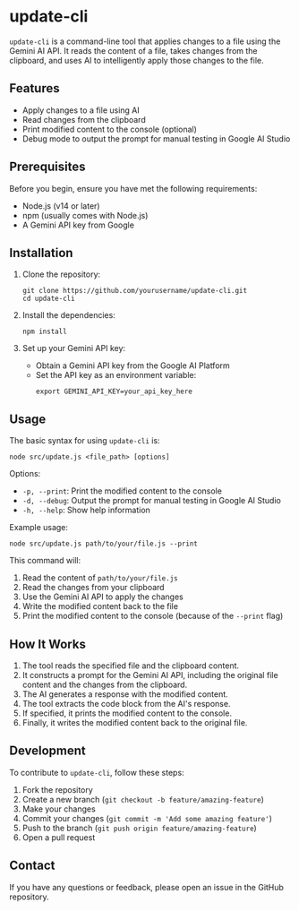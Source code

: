 # update-cli

`update-cli` is a command-line tool that applies changes to a file using the
Gemini AI API. It reads the content of a file, takes changes from the
clipboard, and uses AI to intelligently apply those changes to the file.

## Features

- Apply changes to a file using AI
- Read changes from the clipboard
- Print modified content to the console (optional)
- Debug mode to output the prompt for manual testing in Google AI Studio

## Prerequisites

Before you begin, ensure you have met the following requirements:

- Node.js (v14 or later)
- npm (usually comes with Node.js)
- A Gemini API key from Google

## Installation

1. Clone the repository:
   ```
   git clone https://github.com/yourusername/update-cli.git
   cd update-cli
   ```

2. Install the dependencies:
   ```
   npm install
   ```

3. Set up your Gemini API key:
   - Obtain a Gemini API key from the Google AI Platform
   - Set the API key as an environment variable:
     ```
     export GEMINI_API_KEY=your_api_key_here
     ```

## Usage

The basic syntax for using `update-cli` is:

```
node src/update.js <file_path> [options]
```

Options:
- `-p, --print`: Print the modified content to the console
- `-d, --debug`: Output the prompt for manual testing in Google AI Studio
- `-h, --help`: Show help information

Example usage:
```
node src/update.js path/to/your/file.js --print
```

This command will:
1. Read the content of `path/to/your/file.js`
2. Read the changes from your clipboard
3. Use the Gemini AI API to apply the changes
4. Write the modified content back to the file
5. Print the modified content to the console (because of the `--print` flag)

## How It Works

1. The tool reads the specified file and the clipboard content.
2. It constructs a prompt for the Gemini AI API, including the original file content and the changes from the clipboard.
3. The AI generates a response with the modified content.
4. The tool extracts the code block from the AI's response.
5. If specified, it prints the modified content to the console.
6. Finally, it writes the modified content back to the original file.

## Development

To contribute to `update-cli`, follow these steps:

1. Fork the repository
2. Create a new branch (`git checkout -b feature/amazing-feature`)
3. Make your changes
4. Commit your changes (`git commit -m 'Add some amazing feature'`)
5. Push to the branch (`git push origin feature/amazing-feature`)
6. Open a pull request

## Contact

If you have any questions or feedback, please open an issue in the GitHub repository.